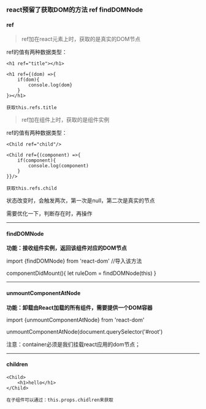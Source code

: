 ### react预留了获取DOM的方法 ref  findDOMNode

#### ref 

>ref加在react元素上时，获取的是真实的DOM节点 

ref的值有两种数据类型：

```
<h1 ref="title"></h1>

<h1 ref={(dom) =>{
    if(dom){
        console.log(dom}
    }
}></h1>

获取this.refs.title

```

>ref加在组件上时，获取的是组件实例  

ref的值有两种数据类型：

```
<Child ref="child"/>

<Child ref={(component) =>{
    if(component){
        console.log(component)
    }
}}/>

获取this.refs.child

```
状态改变时，会触发两次，第一次是null，第二次是真实的节点

需要优化一下，判断存在时，再操作

---

#### findDOMNode  

**功能：接收组件实例，返回该组件对应的DOM节点**

import {findDOMNode} from 'react-dom'  //导入该方法

componentDidMount(){
    let ruleDom = findDOMNode(this)
}

---

#### unmountComponentAtNode

**功能：卸载由React加载的所有组件，需要提供一个DOM容器**

import {unmountComponentAtNode} from 'react-dom'

unmountComponentAtNode(document.querySelector('#root')

注意：container必须是我们挂载react应用的dom节点；

---

#### children

```
<Child>
    <h1>hello</h1>
</Child>

在子组件可以通过：this.props.chidlren来获取

```













